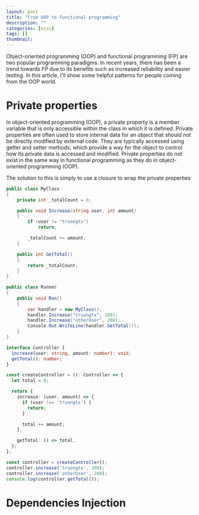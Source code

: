 ```yaml
---
layout: post
title: "From OOP to Functional programming"
description: ""
categories: [misc]
tags: []
thumbnail:
---
```


Object-oriented programming (OOP) and functional programming (FP) are two popular programming
paradigms. In recent years, there has been a trend towards FP due to its benefits such as increased
reliability and easier testing. In this article, I'll show some helpful patterns for people coming
from the OOP world.

# Private properties

In object-oriented programming (OOP), a private property is a member variable that is only
accessible within the class in which it is defined. Private properties are often used to store
internal data for an object that should not be directly modified by external code. They are
typically accessed using getter and setter methods, which provide a way for the object to control
how its private data is accessed and modified. Private properties do not exist in the same way in
functional programming as they do in object-oriented programming (OOP).

The solution to this is simply to use a closure to wrap the private properties

```csharp
public class MyClass
{
    private int _totalCount = 0;

    public void Increase(string user, int amount)
    {
        if (user != "truongtx")
            return;

        _totalCount += amount;
    }

    public int GetTotal()
    {
        return _totalCount;
    }
}

public class Runner
{
    public void Run()
    {
        var handler = new MyClass();
        handler.Increase("truongtx", 100);
        handler.Increase("otherUser", 200);
        Console.Out.WriteLine(handler.GetTotal());
    }
}
```

```typescript
interface Controller {
  increase(user: string, amount: number): void;
  getTotal(): number;
}

const createController = (): Controller => {
  let total = 0;

  return {
    increase: (user, amount) => {
      if (user !== 'truongtx') {
        return;
      }

      total += amount;
    },

    getTotal: () => total,
  };
};

const controller = createController();
controller.increase('truongtx', 100);
controller.increase('otherUser', 200);
console.log(controller.getTotal());
```

# Dependencies Injection
